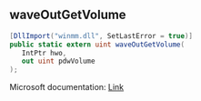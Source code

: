 ## waveOutGetVolume

```csharp
[DllImport("winmm.dll", SetLastError = true)]
public static extern uint waveOutGetVolume(
   IntPtr hwo,
   out uint pdwVolume
);
```

Microsoft documentation: [Link](https://learn.microsoft.com/en-us/windows/win32/api/mmeapi/nf-mmeapi-waveoutgetvolume)
